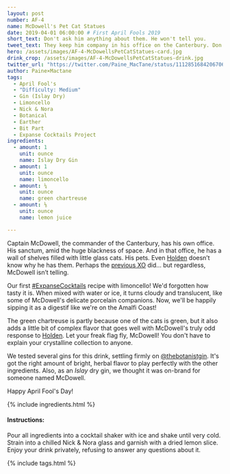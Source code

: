 ```yaml
---
layout: post
number: AF-4
name: McDowell's Pet Cat Statues
date: 2019-04-01 06:00:00 # First April Fools 2019
short_text: Don't ask him anything about them. He won't tell you.
tweet_text: They keep him company in his office on the Canterbury. Don't ask him anything about them. He won't tell you. They're just... his cats.
hero: /assets/images/AF-4-McDowellsPetCatStatues-card.jpg
drink_crop: /assets/images/AF-4-McDowellsPetCatStatues-drink.jpg
twitter_url: "https://twitter.com/Paine_MacTane/status/1112851684206706689"
author: Paine×Mactane
tags:
  - April Fool's
  - "Difficulty: Medium"
  - Gin (Islay Dry)
  - Limoncello
  - Nick & Nora
  - Botanical
  - Earther
  - Bit Part
  - Expanse Cocktails Project
ingredients:
  - amount: 1
    unit: ounce
    name: Islay Dry Gin
  - amount: 1
    unit: ounce
    name: limoncello
  - amount: ¼
    unit: ounce
    name: green chartreuse
  - amount: ⅛
    unit: ounce
    name: lemon juice

---
```


Captain McDowell, the commander of the Canterbury, has his own office. His sanctum, amid the huge blackness of space. And in that office, he has a wall of shelves filled with little glass cats. His pets. Even [Holden](/cocktails/2018/04/12/james-holden/) doesn’t know why he has them. Perhaps the [previous XO](/cocktails/2019/03/14/canterbury-xo/) did... but regardless, McDowell isn’t telling.

Our first [#ExpanseCocktails](https://twitter.com/hashtag/ExpanseCocktails) recipe with limoncello! We'd forgotten how tasty it is. When mixed with water or ice, it turns cloudy and translucent, like some of McDowell's delicate porcelain companions. Now, we'll be happily sipping it as a digestif like we're on the Amalfi Coast!

The green chartreuse is partly because one of the cats is green, but it also adds a little bit of complex flavor that goes well with McDowell's truly odd response to [Holden](/cocktails/2018/04/12/james-holden/). Let your freak flag fly, McDowell! You don't have to explain your crystalline collection to anyone.

We tested several gins for this drink, settling firmly on [@thebotanistgin](https://twitter.com/thebotanistgin). It's got the right amount of bright, herbal flavor to play perfectly with the other ingredients. Also, as an *Islay* dry gin, we thought it was on-brand for someone named McDowell.

Happy April Fool's Day! 

{% include ingredients.html %}

#### Instructions:

Pour all ingredients into a cocktail shaker with ice and shake until very cold. Strain into a chilled Nick & Nora glass and garnish with a dried lemon slice. Enjoy your drink privately, refusing to answer any questions about it.

{% include tags.html %}
